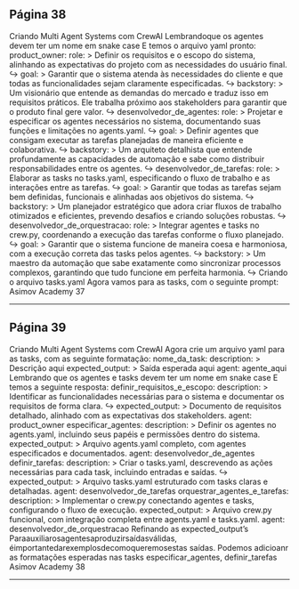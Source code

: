 ## Página 38

Criando Multi Agent Systems com CrewAI
Lembrandoque os agentes devem ter um nome em snake case
E temos o arquivo yaml pronto:
product_owner:
role: >
Definir os requisitos e o escopo do sistema, alinhando as expectativas do projeto com as
necessidades do usuário final.
↪
goal: >
Garantir que o sistema atenda às necessidades do cliente e que todas as funcionalidades
sejam claramente especificadas.
↪
backstory: >
Um visionário que entende as demandas do mercado e traduz isso em requisitos práticos. Ele
trabalha próximo aos stakeholders para garantir que o produto final gere valor.
↪
desenvolvedor_de_agentes:
role: >
Projetar e especificar os agentes necessários no sistema, documentando suas funções e
limitações no agents.yaml.
↪
goal: >
Definir agentes que consigam executar as tarefas planejadas de maneira eficiente e
colaborativa.
↪
backstory: >
Um arquiteto detalhista que entende profundamente as capacidades de automação e sabe como
distribuir responsabilidades entre os agentes.
↪
desenvolvedor_de_tarefas:
role: >
Elaborar as tasks no tasks.yaml, especificando o fluxo de trabalho e as interações entre as
tarefas.
↪
goal: >
Garantir que todas as tarefas sejam bem definidas, funcionais e alinhadas aos objetivos do
sistema.
↪
backstory: >
Um planejador estratégico que adora criar fluxos de trabalho otimizados e eficientes,
prevendo desafios e criando soluções robustas.
↪
desenvolvedor_de_orquestracao:
role: >
Integrar agentes e tasks no crew.py, coordenando a execução das tarefas conforme o fluxo
planejado.
↪
goal: >
Garantir que o sistema funcione de maneira coesa e harmoniosa, com a execução correta das
tasks pelos agentes.
↪
backstory: >
Um maestro da automação que sabe exatamente como sincronizar processos complexos,
garantindo que tudo funcione em perfeita harmonia.
↪
Criando o arquivo tasks.yaml
Agora vamos para as tasks, com o seguinte prompt:
Asimov Academy
37


---
## Página 39

Criando Multi Agent Systems com CrewAI
Agora crie um arquivo yaml para as tasks, com as seguinte formatação:
nome_da_task:
description: >
Descrição aqui
expected_output: >
Saída esperada aqui
agent: agente_aqui
Lembrando que os agentes e tasks devem ter um nome em snake case
E temos a seguinte resposta:
definir_requisitos_e_escopo:
description: >
Identificar as funcionalidades necessárias para o sistema e documentar os requisitos de
forma clara.
↪
expected_output: >
Documento de requisitos detalhado, alinhado com as expectativas dos stakeholders.
agent: product_owner
especificar_agentes:
description: >
Definir os agentes no agents.yaml, incluindo seus papéis e permissões dentro do sistema.
expected_output: >
Arquivo agents.yaml completo, com agentes especificados e documentados.
agent: desenvolvedor_de_agentes
definir_tarefas:
description: >
Criar o tasks.yaml, descrevendo as ações necessárias para cada task, incluindo entradas e
saídas.
↪
expected_output: >
Arquivo tasks.yaml estruturado com tasks claras e detalhadas.
agent: desenvolvedor_de_tarefas
orquestrar_agentes_e_tarefas:
description: >
Implementar o crew.py conectando agentes e tasks, configurando o fluxo de execução.
expected_output: >
Arquivo crew.py funcional, com integração completa entre agents.yaml e tasks.yaml.
agent: desenvolvedor_de_orquestracao
Refinando as expected_output’s
Paraauxiliarosagentesaproduzirsaídasválidas, éimportantedarexemplosdecomoqueremosestas
saídas. Podemos adicioanr as formatações esperadas nas tasks especificar_agentes, definir_tarefas
Asimov Academy
38


---